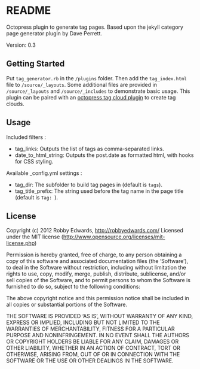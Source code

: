 # README #

Octopress plugin to generate tag pages. Based upon the jekyll category page generator plugin by Dave Perrett.

Version: 0.3


## Getting Started #

Put `tag_generator.rb` in the `/plugins` folder. Then add the `tag_index.html` file to `/source/_layouts`. Some additional files are provided in `/source/_layouts` and `/source/_includes` to demonstrate basic usage. This plugin can be paired with an [octopress tag cloud plugin](https://github.com/robbyedwards/octopress-tag-cloud) to create tag clouds.


## Usage #

Included filters :

- tag_links:      Outputs the list of tags as comma-separated <a> links.
- date_to_html_string: Outputs the post.date as formatted html, with hooks for CSS styling.

Available _config.yml settings :

- tag_dir:          The subfolder to build tag pages in (default is `tags`).
- tag_title_prefix: The string used before the tag name in the page title (default is `Tag: `).


## License #

Copyright (c) 2012 Robby Edwards, http://robbyedwards.com/
Licensed under the MIT license (http://www.opensource.org/licenses/mit-license.php)

Permission is hereby granted, free of charge, to any person obtaining a copy of this software and associated documentation files (the ‘Software’), to deal in the Software without restriction, including without limitation the rights to use, copy, modify, merge, publish, distribute, sublicense, and/or sell copies of the Software, and to permit persons to whom the Software is furnished to do so, subject to the following conditions:

The above copyright notice and this permission notice shall be included in all copies or substantial portions of the Software.

THE SOFTWARE IS PROVIDED ‘AS IS’, WITHOUT WARRANTY OF ANY KIND, EXPRESS OR IMPLIED, INCLUDING BUT NOT LIMITED TO THE WARRANTIES OF MERCHANTABILITY, FITNESS FOR A PARTICULAR PURPOSE AND NONINFRINGEMENT. IN NO EVENT SHALL THE AUTHORS OR COPYRIGHT HOLDERS BE LIABLE FOR ANY CLAIM, DAMAGES OR OTHER LIABILITY, WHETHER IN AN ACTION OF CONTRACT, TORT OR OTHERWISE, ARISING FROM, OUT OF OR IN CONNECTION WITH THE SOFTWARE OR THE USE OR OTHER DEALINGS IN THE SOFTWARE.
